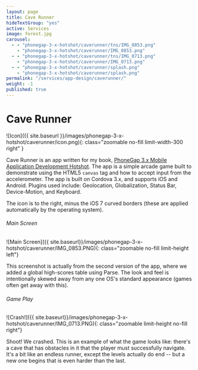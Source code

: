 ```yaml
---
layout: page
title: Cave Runner
hideTextGroup: "yes"
active: Services
image: forest.jpg
carousel: 
  - - "phonegap-3-x-hotshot/caverunner/tns/IMG_0853.png"
    - "phonegap-3-x-hotshot/caverunner/IMG_0853.png"
  - - "phonegap-3-x-hotshot/caverunner/tns/IMG_0713.png"
    - "phonegap-3-x-hotshot/caverunner/IMG_0713.png"
  - - "phonegap-3-x-hotshot/caverunner/splash.png"
    - "phonegap-3-x-hotshot/caverunner/splash.png"
permalink: "/services/app-design/caverunner/"
weight: -1
published: true
---
```



# Cave Runner

![Icon]({{ site.baseurl }}/images/phonegap-3-x-hotshot/caverunner/icon.png){: class="zoomable no-fill limit-width-300 right" }

Cave Runner is an app written for my book, [PhoneGap 3.x Mobile Application Development Hotshot]({{site.baseurl}}/books/phonegap-3-x-hotshot/).
The app is a simple arcade game built to demonstrate using the HTML5 `canvas` tag and how to accept input from the accelerometer.
The app is built on Cordova 3.x, and supports iOS and Android. Plugins used include: Geolocation,
Globalization, Status Bar, Device-Motion, and Keyboard.

The icon is to the right, minus the iOS 7 curved borders (these are applied automatically by the
operating system).

###### Main Screen
![Main Screen]({{ site.baseurl}}/images/phonegap-3-x-hotshot/caverunner/IMG_0853.PNG){: class="zoomable no-fill limit-height left"}

This screenshot is actually from the second version of the app, where we added a global high-scores table using Parse.
The look and feel is intentionally skewed away from any one OS's standard appearance (games often get away with this).

###### Game Play
![Crash!]({{ site.baseurl}}/images/phonegap-3-x-hotshot/caverunner/IMG_0713.PNG){: class="zoomable limit-height no-fill right"}

Shoot! We crashed. This is an example of what the game looks like: there's a cave that has obstacles in it that the player
must successfully navigate. It's a bit like an endless runner, except the levels actually do end -- but a new one begins
that is even harder than the last.
